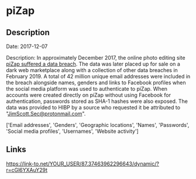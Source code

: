# piZap

## Description

Date: 2017-12-07

Description:
In approximately December 2017, the online photo editing site <a href="https://www.zdnet.com/article/hacker-puts-up-for-sale-third-round-of-hacked-databases-on-the-dark-web/" target="_blank" rel="noopener">piZap suffered a data breach</a>. The data was later placed up for sale on a dark web marketplace along with a collection of other data breaches in February 2019. A total of 42 million unique email addresses were included in the breach alongside names, genders and links to Facebook profiles when the social media platform was used to authenticate to piZap. When accounts were created directly on piZap without using Facebook for authentication, passwords stored as SHA-1 hashes were also exposed. The data was provided to HIBP by a source who requested it be attributed to &quot;JimScott.Sec@protonmail.com&quot;.


['Email addresses', 'Genders', 'Geographic locations', 'Names', 'Passwords', 'Social media profiles', 'Usernames', 'Website activity']

## Links

https://link-to.net/YOUR_USER/87.37463962296643/dynamic/?r=cGl6YXAuY29t